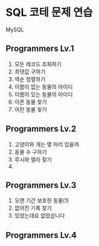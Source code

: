 # SQL 코테 문제 연습
MySQL

## Programmers Lv.1
1. 모든 레코드 조회하기
2. 최댓값 구하기
3. 역순 정렬하기
4. 이름이 없는 동물의 아이디
5. 이름이 있는 동물의 아이디 
6. 아픈 동물 찾기 
7. 어린 동물 찾기 


## Programmers Lv.2
1. 고양이와 개는 몇 마리 있을까
2. 동물 수 구하기
3. 루시와 엘라 찾기
4. 


## Programmers Lv.3
1. 오랜 기간 보호한 동물(1)
2. 없어진 기록 찾기
3. 있었는데요 없었습니다


## Programmers Lv.4